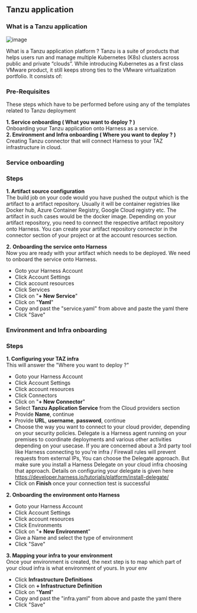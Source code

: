 ## Tanzu application
### What is a Tanzu application 
![image](https://github.com/boopesh007/Harness-Template-library/assets/68562380/fc89e14b-e3f7-4253-9e83-ea0162afb6ee)

What is a Tanzu application platform ?
Tanzu is a suite of products that helps users run and manage multiple Kubernetes (K8s) clusters across public and private “clouds”. While introducing Kubernetes as a first class VMware product, it still keeps strong ties to the VMware virtualization portfolio. It consists of:
### Pre-Requisites 
These steps which have to be performed before using any of the templates related to Tanzu deployment  

**1. Service onboarding ( What you want to deploy ? )**   
Onboarding your Tanzu application onto Harness as a service.  
**2. Environment and Infra onboarding ( Where you want to deploy ? )**  
Creating Tanzu connector that will connect Harness to your TAZ infrastructure in cloud. 

### Service onboarding
### Steps
**1. Artifact source configuration**  
The build job on your code would you have pushed the output which is the artifact to a artifact repository. Usually it will be container registries like Docker hub, Azure Container Registry, Google Cloud registry etc. The artifact in such cases would be the docker image. Depending on your artifact repository, you need to connect the respective artifact repository onto Harness. You can create your artifact repository connector in the connector section of your project or at the account resources section.  

**2.** **Onboarding the service onto Harness**  
Now you are ready with your artifact which needs to be deployed. We need to onboard the service onto Harness.
* Goto your Harness Account
* Click Account Settings 
* Click account resources
* Click Services 
* Click on "**+ New Service**"
* Click on "**Yaml**"
* Copy and past the "service.yaml" from above and paste the yaml there
* Click "Save"

### Environment and Infra onboarding
### Steps
**1. Configuring your TAZ infra**  
This will answer the "Where you want to deploy ?" 
* Goto your Harness Account
* Click Account Settings
* Click account resources
* Click Connectors 
*  Click on "**+ New Connector**"
* Select **Tanzu Application Service** from the Cloud providers section
* Provide **Name**, continue 
* Provide **URL**, **username**, **password**, continue
* Choose the way you want to connect to your cloud provider, depending on your security policies. Delegate is a Harness agent running on your premises to coordinate deployments and various other activities depending on your usecase. If you are concerned about a 3rd party tool like Harness connecting to you're infra / Firewall rules will prevent requests from external IPs, You can choose the Delegate approach. But make sure you install a Harness Delegate on your cloud infra choosing that approach. Details on configuring your delegate is given here https://developer.harness.io/tutorials/platform/install-delegate/
* Click on **Finish** once your connection test is successful 

**2. Onboarding the environment onto Harness**
* Goto your Harness Account
* Click Account Settings
* Click account resources
* Click Environments
* Click on "**+ New Environment**"
* Give a Name and select the type of environment
* Click "Save"

**3. Mapping your infra to your environment**  
Once your environment is created, the next step is to map which part of your cloud infra is what environment of yours. 
In your env 
* Click **Infrastructure Definitions**
* Click on **+ Infrastructure Definition**
* Click on "**Yaml**"
* Copy and past the "infra.yaml" from above and paste the yaml there
* Click "Save"



